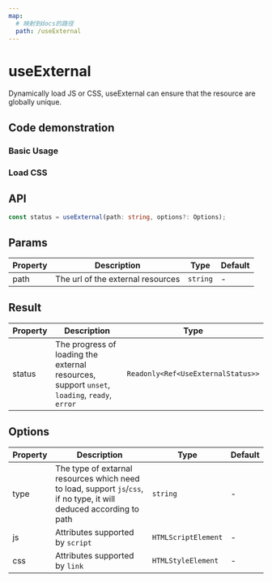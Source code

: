 ```yaml
---
map:
  # 映射到docs的路径
  path: /useExternal
---
```


# useExternal

Dynamically load JS or CSS, useExternal can ensure that the resource are globally unique.

## Code demonstration

### Basic Usage

<demo src="./demo/demo.vue"
  language="vue"
  title="Dynamically load JS"
  desc="load axios"> </demo>

### Load CSS

<demo src="./demo/demo1.vue"
  language="vue"
  title="Load style"
  desc="load css file"> </demo>

## API

```typescript
const status = useExternal(path: string, options?: Options);
```

## Params

| Property | Description                       | Type     | Default |
| -------- | --------------------------------- | -------- | ------- |
| path     | The url of the external resources | `string` | -       |

## Result

| Property | Description | Type |
| --- | --- | --- |
| status | The progress of loading the external resources, support `unset`, `loading`, `ready`, `error` | `Readonly<Ref<UseExternalStatus>>` |

## Options

| Property | Description | Type | Default |
| --- | --- | --- | --- |
| type | The type of extarnal resources which need to load, support `js`/`css`, if no type, it will deduced according to path | `string` | - |
| js | Attributes supported by `script` | `HTMLScriptElement` | - |
| css | Attributes supported by `link` | `HTMLStyleElement` | - |
